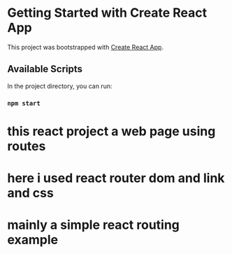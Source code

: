 # Getting Started with Create React App

This project was bootstrapped with [Create React App](https://github.com/facebook/create-react-app).

## Available Scripts

In the project directory, you can run:

### `npm start`

# this react project   a web page using routes 
# here i used react router dom and link and css
# mainly a simple react routing example
